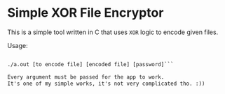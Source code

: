 # Simple XOR File Encryptor
This is a simple tool written in C that uses `XOR` logic to encode given files.

Usage:
```gcc main.c

./a.out [to encode file] [encoded file] [password]```

Every argument must be passed for the app to work.
It's one of my simple works, it's not very complicated tho. :))
